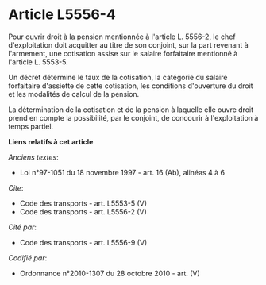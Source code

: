 # Article L5556-4

Pour ouvrir droit à la pension mentionnée à l'article L. 5556-2, le chef d'exploitation doit acquitter au titre de son
conjoint, sur la part revenant à l'armement, une cotisation assise sur le salaire forfaitaire mentionné à l'article L.
5553-5. 

Un décret détermine le taux de la cotisation, la catégorie du salaire forfaitaire d'assiette de cette cotisation, les
conditions d'ouverture du droit et les modalités de calcul de la pension. 

La détermination de la cotisation et de la pension à laquelle elle ouvre droit prend en compte la possibilité, par le
conjoint, de concourir à l'exploitation à temps partiel.

**Liens relatifs à cet article**

_Anciens textes_:

  - Loi n°97-1051 du 18 novembre 1997 - art. 16 (Ab), alinéas 4 à 6

_Cite_:

  - Code des transports - art. L5553-5 (V)
  - Code des transports - art. L5556-2 (V)

_Cité par_:

  - Code des transports - art. L5556-9 (V)

_Codifié par_:

  - Ordonnance n°2010-1307 du 28 octobre 2010 - art. (V)
